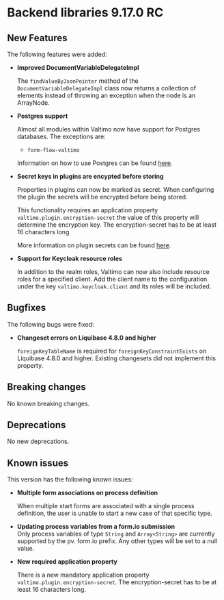 # Backend libraries 9.17.0 RC

## New Features

The following features were added:

* **Improved DocumentVariableDelegateImpl**

  The `findValueByJsonPointer` method of the `DocumentVariableDelegateImpl` class
  now returns a collection of elements instead of throwing an exception
  when the node is an ArrayNode.


* **Postgres support**

  Almost all modules within Valtimo now have support for Postgres databases. The exceptions are:
  - `form-flow-valtimo`
  
  Information on how to use Postgres can be found [here](/getting-started/database-support.md).


* **Secret keys in plugins are encypted before storing**

  Properties in plugins can now be marked as secret. When configuring the plugin the secrets will be encrypted before 
  being stored.

  This functionality requires an application property `valtimo.plugin.encryption-secret` the value of this property will
  determine the encryption key. The encryption-secret has to be at least 16 characters long
  
  More information on plugin secrets can be found [here](/extending-valtimo/plugin/custom-plugin-definition.md#plugin-properties).

* **Support for Keycloak resource roles**

  In addition to the realm roles, Valtimo can now also include resource roles for a specified client. Add the client
  name to the configuration under the key `valtimo.keycloak.client` and its roles will be included.

## Bugfixes

The following bugs were fixed:

* **Changeset errors on Liquibase 4.8.0 and higher**

  `foreignKeyTableName` is required for `foreignKeyConstraintExists` on Liquibase 4.8.0 and higher. Existing changesets did not implement this property.

## Breaking changes

No known breaking changes.

## Deprecations

No new deprecations.

## Known issues

This version has the following known issues:

* **Multiple form associations on process definition**

  When multiple start forms are associated with a single process definition, the user is unable to start a new case of
  that specific type.

* **Updating process variables from a form.io submission**  
  Only process variables of type `String` and `Array<String>` are currently supported by the pv. form.io prefix. Any other types will be set to a null value.

* **New required application property**

  There is a new mandatory application property `valtimo.plugin.encryption-secret`. The encryption-secret has to be at least
  16 characters long.

